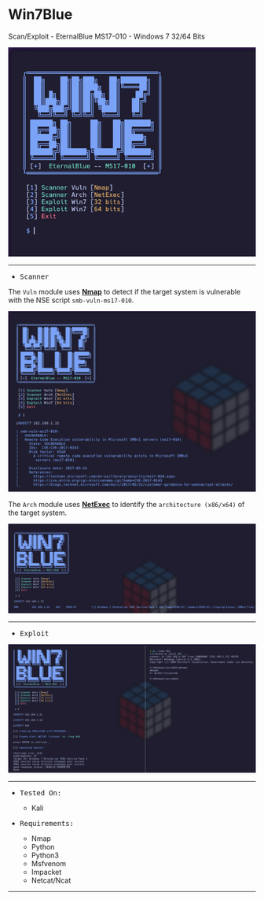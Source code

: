 # Win7Blue

Scan/Exploit - EternalBlue MS17-010 - Windows 7 32/64 Bits

![](/screenshots/screenshot.png)

---

- <kbd>Scanner</kbd>

The `Vuln` module uses **[Nmap](https://nmap.org)** to detect if the target system is vulnerable with the NSE script `smb-vuln-ms17-010`.

![](/screenshots/vuln.png)

The `Arch` module uses **[NetExec](https://www.netexec.wiki)** to identify the `architecture (x86/x64)` of the target system.

![](/screenshots/arch.png)

---

- <kbd>Exploit</kbd>

![](/screenshots/exploit.png)

---

- <kbd>Tested On:</kbd>

  * Kali
  
- <kbd>Requirements:</kbd>

   * Nmap
   * Python
   * Python3
   * Msfvenom
   * Impacket
   * Netcat/Ncat

---
